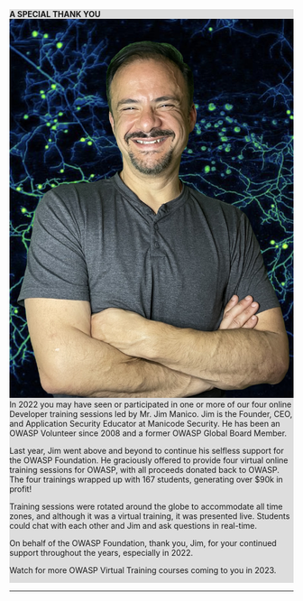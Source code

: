 <div style="width:100%;display:grid;grid-column: 1/3; background-color:#ddd;">
<section class="homepage-promo">
<span>
<strong>A SPECIAL THANK YOU</strong>
<div>
<a href="https://www.linkedin.com/in/jmanico/"><img class="featured-proj-image" src="assets/images/people/leader_manico.jpg"/></a>
In 2022 you may have seen or participated in one or more of our four online Developer training sessions led by Mr. Jim Manico.  Jim is the Founder, CEO, and Application Security Educator at Manicode Security. He has been an OWASP Volunteer since 2008 and a former OWASP Global Board Member. 

Last year, Jim went above and beyond to continue his selfless support for the OWASP Foundation. He graciously offered to provide four virtual online training sessions for OWASP, with all proceeds donated back to OWASP. The four trainings wrapped up with 167 students, generating over $90k in profit!

Training sessions were rotated around the globe to accommodate all time zones, and although it was a virtual training, it was presented live. Students could chat with each other and Jim and ask questions in real-time.

On behalf of the OWASP Foundation,  thank you, Jim, for your continued support throughout the years, especially in 2022.


Watch for more OWASP Virtual Training courses coming to you in 2023.
</div>
</span>
</section>
</div>
<hr>


